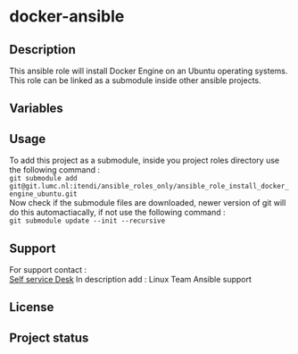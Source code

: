 # docker-ansible

## Description
This ansible role will install Docker Engine on an Ubuntu operating systems.  
This role can be linked as a submodule inside other ansible projects.  

## Variables

## Usage
To add this project as a submodule, inside you project roles directory use the following command :  
`git submodule add git@git.lumc.nl:itendi/ansible_roles_only/ansible_role_install_docker_engine_ubuntu.git`  
Now check if the submodule files are downloaded, newer version of git will do this automactiacally, if not use the following command :  
`git submodule update --init --recursive`

## Support
For support contact :  
[Self service Desk](https://topdesk.lumc.nl/)
In description add : Linux Team Ansible support

## License

## Project status
